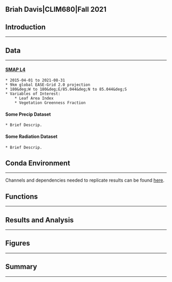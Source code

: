 ## Briah Davis|CLIM680|Fall 2021

## Introduction
---

## Data
---
#### **[SMAP L4](./SMAP.md)**
 
	* 2015-04-01 to 2021-08-31
	* 9km global EASE-Grid 2.0 projection
	* 180&deg;W to 180&deg;E/85.044&deg;N to 85.044&deg;S
	* Variables of Interest:
		* Leaf Area Index
		* Vegetation Greenness Fraction

#### **Some Precip Dataset**
	* Brief Descrip.

#### **Some Radiation Dataset** 
	* Brief Descrip.

## Conda Environment
---
Channels and dependencies needed to replicate results can be found [here](./env.md).

## Functions
---

## Results and Analysis
---

## Figures
---

## Summary
---

